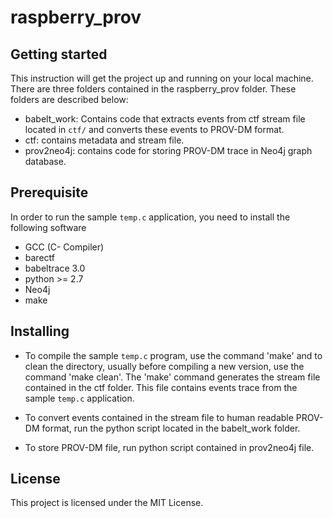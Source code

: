 # raspberry_prov

## Getting started
This instruction will get the project up and running on your local machine. There are three folders contained in the raspberry_prov folder. These folders are described below:

* babelt_work: Contains code that extracts events from ctf stream file located in `ctf/` and converts these events to PROV-DM format.
* ctf: contains metadata and stream file.
* prov2neo4j: contains code for storing PROV-DM trace in Neo4j graph database.



## Prerequisite

In order to run the sample `temp.c` application, you need to install the following software

* GCC (C- Compiler)
* barectf
* babeltrace 3.0
* python >= 2.7
* Neo4j 
* make


## Installing

* To compile the sample `temp.c` program, use the command 'make' and to clean the directory, usually before compiling a new version, use the command 'make clean'. The 'make' command generates the stream file contained in the ctf folder. This file contains events trace from the sample `temp.c` application. 

* To convert events contained in the stream file to human readable PROV-DM format, run the python script located in the babelt_work folder. 


* To store PROV-DM file, run python script contained in prov2neo4j file.


## License

This project is licensed under the MIT License.



